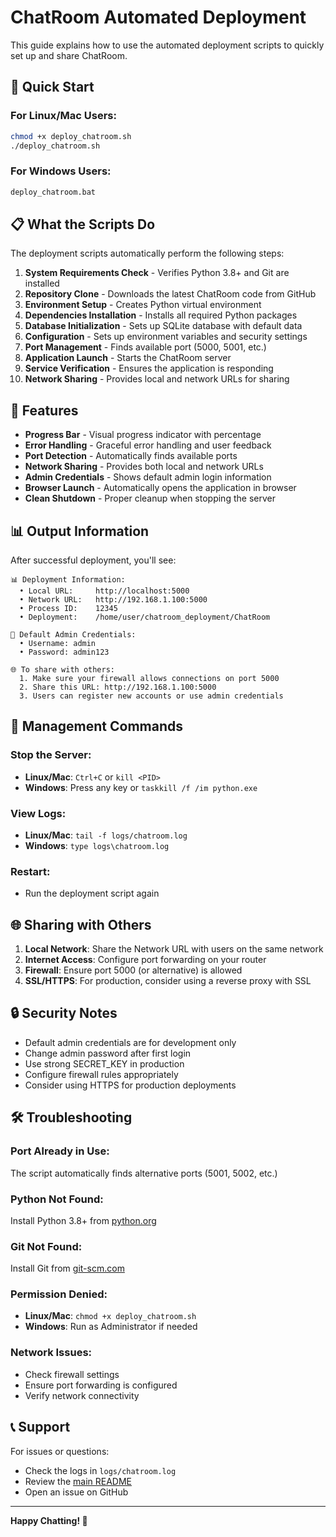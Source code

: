 # ChatRoom Automated Deployment

This guide explains how to use the automated deployment scripts to quickly set up and share ChatRoom.

## 🚀 Quick Start

### For Linux/Mac Users:
```bash
chmod +x deploy_chatroom.sh
./deploy_chatroom.sh
```

### For Windows Users:
```cmd
deploy_chatroom.bat
```

## 📋 What the Scripts Do

The deployment scripts automatically perform the following steps:

1. **System Requirements Check** - Verifies Python 3.8+ and Git are installed
2. **Repository Clone** - Downloads the latest ChatRoom code from GitHub
3. **Environment Setup** - Creates Python virtual environment
4. **Dependencies Installation** - Installs all required Python packages
5. **Database Initialization** - Sets up SQLite database with default data
6. **Configuration** - Sets up environment variables and security settings
7. **Port Management** - Finds available port (5000, 5001, etc.)
8. **Application Launch** - Starts the ChatRoom server
9. **Service Verification** - Ensures the application is responding
10. **Network Sharing** - Provides local and network URLs for sharing

## 🎯 Features

- **Progress Bar** - Visual progress indicator with percentage
- **Error Handling** - Graceful error handling and user feedback
- **Port Detection** - Automatically finds available ports
- **Network Sharing** - Provides both local and network URLs
- **Admin Credentials** - Shows default admin login information
- **Browser Launch** - Automatically opens the application in browser
- **Clean Shutdown** - Proper cleanup when stopping the server

## 📊 Output Information

After successful deployment, you'll see:

```
📊 Deployment Information:
  • Local URL:     http://localhost:5000
  • Network URL:   http://192.168.1.100:5000
  • Process ID:    12345
  • Deployment:    /home/user/chatroom_deployment/ChatRoom

🔐 Default Admin Credentials:
  • Username: admin
  • Password: admin123

🌐 To share with others:
  1. Make sure your firewall allows connections on port 5000
  2. Share this URL: http://192.168.1.100:5000
  3. Users can register new accounts or use admin credentials
```

## 🔧 Management Commands

### Stop the Server:
- **Linux/Mac**: `Ctrl+C` or `kill <PID>`
- **Windows**: Press any key or `taskkill /f /im python.exe`

### View Logs:
- **Linux/Mac**: `tail -f logs/chatroom.log`
- **Windows**: `type logs\chatroom.log`

### Restart:
- Run the deployment script again

## 🌐 Sharing with Others

1. **Local Network**: Share the Network URL with users on the same network
2. **Internet Access**: Configure port forwarding on your router
3. **Firewall**: Ensure port 5000 (or alternative) is allowed
4. **SSL/HTTPS**: For production, consider using a reverse proxy with SSL

## 🔒 Security Notes

- Default admin credentials are for development only
- Change admin password after first login
- Use strong SECRET_KEY in production
- Configure firewall rules appropriately
- Consider using HTTPS for production deployments

## 🛠️ Troubleshooting

### Port Already in Use:
The script automatically finds alternative ports (5001, 5002, etc.)

### Python Not Found:
Install Python 3.8+ from [python.org](https://python.org)

### Git Not Found:
Install Git from [git-scm.com](https://git-scm.com)

### Permission Denied:
- **Linux/Mac**: `chmod +x deploy_chatroom.sh`
- **Windows**: Run as Administrator if needed

### Network Issues:
- Check firewall settings
- Ensure port forwarding is configured
- Verify network connectivity

## 📞 Support

For issues or questions:
- Check the logs in `logs/chatroom.log`
- Review the [main README](README.md)
- Open an issue on GitHub

---

**Happy Chatting! 🎉** 